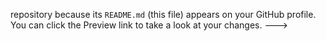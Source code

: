  repository because its `README.md` (this file) appears on your GitHub profile.
You can click the Preview link to take a look at your changes.
--->
